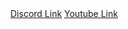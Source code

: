 <!DOCTYPE html>
<html lang="en">
<head>
    <meta charset="UTF-8">
    <meta name="viewport" content="width=device-width, initial-scale=1.0" />
    <link rel="stylesheet" href="style.css" />
</head>
<body>
    <a href="https://discord.gg/XbbkHXA36C">Discord Link</a>
    <a href="https://www.youtube.com/channel/UC10olbEtihDRIlD87BO1PuA">Youtube Link</a>
</body>
</html>
